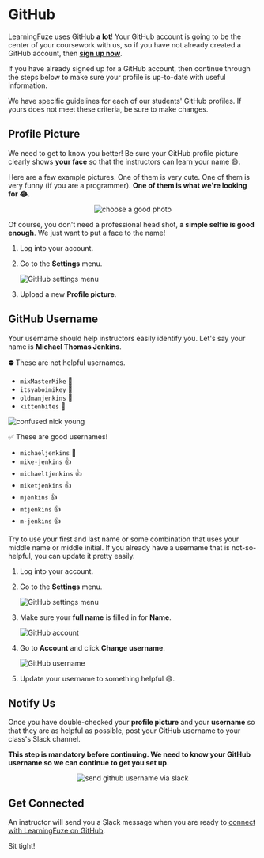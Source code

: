 # GitHub

LearningFuze uses GitHub **a lot**! Your GitHub account is going to be the center of your coursework with us, so if you have not already created a GitHub account, then [**sign up now**](https://github.com/join).

If you have already signed up for a GitHub account, then continue through the steps below to make sure your profile is up-to-date with useful information.

We have specific guidelines for each of our students' GitHub profiles. If yours does not meet these criteria, be sure to make changes.

## Profile Picture

We need to get to know you better! Be sure your GitHub profile picture clearly shows **your face** so that the instructors can learn your name 😄.

Here are a few example pictures. One of them is very cute. One of them is very funny (if you are a programmer). **One of them is what we're looking for 😂.**

<p align="middle">
  <img src="../assets/profile-photo.png" alt="choose a good photo">
</p>

Of course, you don't need a professional head shot, **a simple selfie is good enough**. We just want to put a face to the name!

1. Log into your account.

1. Go to the **Settings** menu.

    ![GitHub settings menu](../assets/github-settings.png)

1. Upload a new **Profile picture**.

## GitHub Username

Your username should help instructors easily identify you. Let's say your name is **Michael Thomas Jenkins**.

⛔ These are not helpful usernames.

- `mixMasterMike` 💩
- `itsyaboimikey` 💩
- `oldmanjenkins` 💩
- `kittenbites` 💩

![confused nick young](../assets/question-mark-guy.jpg)

✅ These are good usernames!

- `michaeljenkins` 💯
- `mike-jenkins` 👍
- `michaeltjenkins` 👍
- `miketjenkins` 👍
- `mjenkins` 👍
- `mtjenkins` 👍
- `m-jenkins` 👍

Try to use your first and last name or some combination that uses your middle name or middle initial. If you already have a username that is not-so-helpful, you can update it pretty easily.

1. Log into your account.

1. Go to the **Settings** menu.

    ![GitHub settings menu](../assets/github-settings.png)

1. Make sure your **full name** is filled in for **Name**.

    ![GitHub account](../assets/github-account.png)

1. Go to **Account** and click **Change username**.

    ![GitHub username](../assets/github-username.png)

1. Update your username to something helpful 😄.

## Notify Us

Once you have double-checked your **profile picture** and your **username** so that they are as helpful as possible, post your GitHub username to your class's Slack channel.

**This step is mandatory before continuing. We need to know your GitHub username so we can continue to get you set up.**

<p align="middle">
  <img src="../assets/github-username-slack.png" alt="send github username via slack">
</p>

## Get Connected

An instructor will send you a Slack message when you are ready to [connect with LearningFuze on GitHub](./lms.md).

Sit tight!
